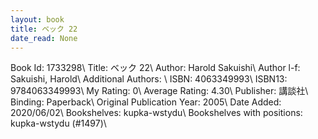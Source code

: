 ```yaml
---
layout: book
title: ベック 22
date_read: None
---
```


Book Id: 1733298\ 
Title: ベック 22\ 
Author: Harold Sakuishi\ 
Author l-f: Sakuishi, Harold\ 
Additional Authors: \ 
ISBN: 4063349993\ 
ISBN13: 9784063349993\ 
My Rating: 0\ 
Average Rating: 4.30\ 
Publisher: 講談社\ 
Binding: Paperback\ 
Original Publication Year: 2005\ 
Date Added: 2020/06/02\ 
Bookshelves: kupka-wstydu\ 
Bookshelves with positions: kupka-wstydu (#1497)\ 

